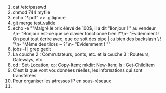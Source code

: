 
1. cat /etc/passwd
2. chmod 744 myfile
3. echo "*.pdf" >> .gitignore
4. git merge test_valide
5. echo -e ""Malgré le prix élevé de 100$, il a dit "Bonjour ! " au vendeur :\n- "Bonjour est-ce que ce clavier fonctionne bien ?"\n- "Evidemment ! On peut tout écrire avec, que ce soit des pipe | ou bien des backslash \\ ! "\n- "Même des tildes ~ ?"\n- "Evidemment ! ""
6. jobs -l | grep gedit
7. La couche 2 : Commutateurs, ponts, etc. et la couche 3 : Routeurs, Gateways, etc.
8. cd	: Set-Location; cp: Copy-Item; mkdir:	New-Item; ls : Get-ChildItem
9. C'est là que vont vos données réelles, les informations qui sont transférées.
10. Pour organiser les adresses IP en sous-réseaux
11. 

